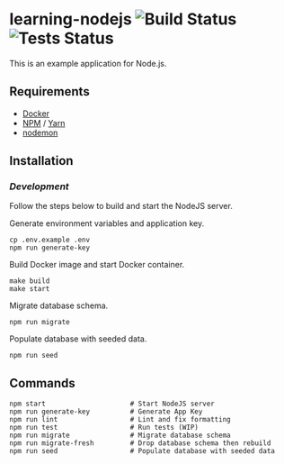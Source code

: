 # learning-nodejs ![Build Status](https://github.com/rayblair06/learning-nodejs/workflows/Build/badge.svg) ![Tests Status](https://github.com/rayblair06/learning-nodejs/workflows/Run%20linting%20and%20tests/badge.svg)

This is an example application for Node.js.

## Requirements

- [Docker](https://www.docker.com/)
- [NPM](https://www.npmjs.com) / [Yarn](https://yarnpkg.com)
- [nodemon](https://www.npmjs.com/package/nodemon)

## Installation

### _Development_

Follow the steps below to build and start the NodeJS server.

Generate environment variables and application key.
```
cp .env.example .env
npm run generate-key
```

Build Docker image and start Docker container.
```
make build
make start
```

Migrate database schema.
```
npm run migrate
```

Populate database with seeded data.
```
npm run seed
```

## Commands
```
npm start                     # Start NodeJS server
npm run generate-key          # Generate App Key
npm run lint                  # Lint and fix formatting
npm run test                  # Run tests (WIP)
npm run migrate               # Migrate database schema
npm run migrate-fresh         # Drop database schema then rebuild
npm run seed                  # Populate database with seeded data
```
